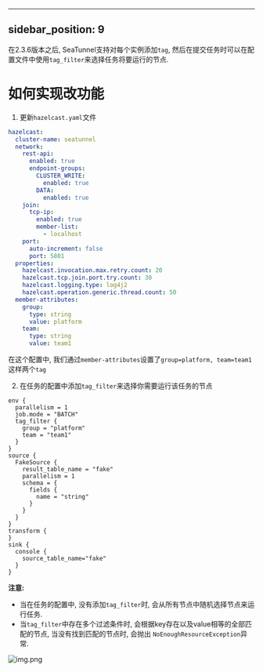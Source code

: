 ---

sidebar_position: 9
-------------------

在2.3.6版本之后, SeaTunnel支持对每个实例添加`tag`, 然后在提交任务时可以在配置文件中使用`tag_filter`来选择任务将要运行的节点.

# 如何实现改功能

1. 更新`hazelcast.yaml`文件

```yaml
hazelcast:
  cluster-name: seatunnel
  network:
    rest-api:
      enabled: true
      endpoint-groups:
        CLUSTER_WRITE:
          enabled: true
        DATA:
          enabled: true
    join:
      tcp-ip:
        enabled: true
        member-list:
          - localhost
    port:
      auto-increment: false
      port: 5801
  properties:
    hazelcast.invocation.max.retry.count: 20
    hazelcast.tcp.join.port.try.count: 30
    hazelcast.logging.type: log4j2
    hazelcast.operation.generic.thread.count: 50
  member-attributes:
    group:
      type: string
      value: platform
    team:
      type: string
      value: team1
```

在这个配置中, 我们通过`member-attributes`设置了`group=platform, team=team1`这样两个`tag`

2. 在任务的配置中添加`tag_filter`来选择你需要运行该任务的节点

```hacon
env {
  parallelism = 1
  job.mode = "BATCH"
  tag_filter {
    group = "platform"
    team = "team1"
  }
}
source {
  FakeSource {
    result_table_name = "fake"
    parallelism = 1
    schema = {
      fields {
        name = "string"
      }
    }
  }
}
transform {
}
sink {
  console {
    source_table_name="fake"
  }
}
```

**注意:**
- 当在任务的配置中, 没有添加`tag_filter`时, 会从所有节点中随机选择节点来运行任务.
- 当`tag_filter`中存在多个过滤条件时, 会根据key存在以及value相等的全部匹配的节点, 当没有找到匹配的节点时, 会抛出 `NoEnoughResourceException`异常.

![img.png](images/resource-isolation.png)

